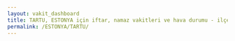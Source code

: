 ```yaml
---
layout: vakit_dashboard
title: TARTU, ESTONYA için iftar, namaz vakitleri ve hava durumu - ilçe/eyalet seç
permalink: /ESTONYA/TARTU/
---
```


<script type="text/javascript">
  var GLOBAL_COUNTRY = 'ESTONYA';
  var GLOBAL_CITY = 'TARTU';
  var GLOBAL_STATE = '';
  var lat = 72;
  var lon = 21;
</script>
